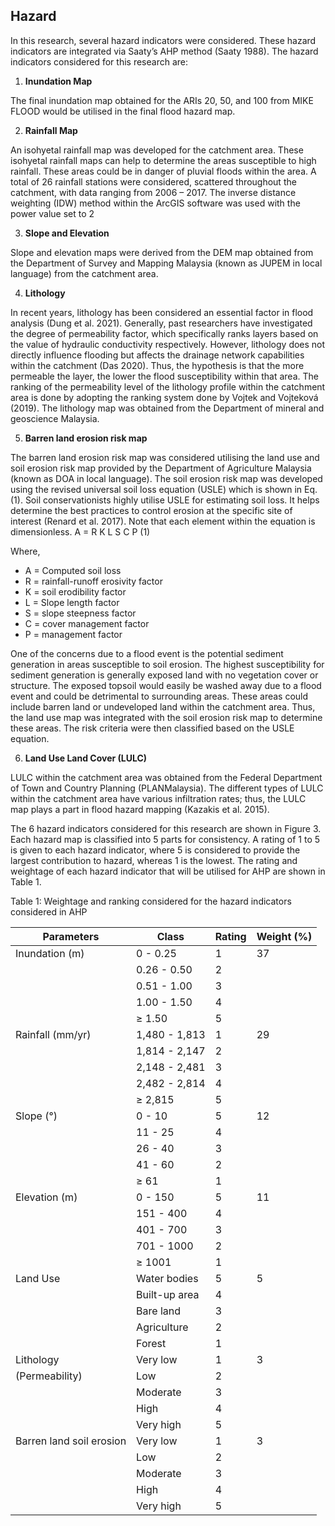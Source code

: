 ## Hazard

In this research, several hazard indicators were considered. These hazard indicators are integrated via Saaty’s AHP method (Saaty 1988). The hazard indicators considered for this research are:

1. **Inundation Map**

The final inundation map obtained for the ARIs 20, 50, and 100 from MIKE FLOOD would be utilised in the final flood hazard map. 

2. **Rainfall Map**

An isohyetal rainfall map was developed for the catchment area. These isohyetal rainfall maps can help to determine the areas susceptible to high rainfall. These areas could be in danger of pluvial floods within the area. A total of 26 rainfall stations were considered, scattered throughout the catchment, with data ranging from 2006 – 2017. The inverse distance weighting (IDW) method within the ArcGIS software was used with the power value set to 2

3. **Slope and Elevation**

Slope and elevation maps were derived from the DEM map obtained from the Department of Survey and Mapping Malaysia (known as JUPEM in local language) from the catchment area.

4. **Lithology**

In recent years, lithology has been considered an essential factor in flood analysis (Dung et al. 2021). Generally, past researchers have investigated the degree of permeability factor, which specifically ranks layers based on the value of hydraulic conductivity respectively. However, lithology does not directly influence flooding but affects the drainage network capabilities within the catchment (Das 2020). Thus, the hypothesis is that the more permeable the layer, the lower the flood susceptibility within that area. The ranking of the permeability level of the lithology profile within the catchment area is done by adopting the ranking system done by Vojtek and Vojteková (2019). The lithology map was obtained from the Department of mineral and geoscience Malaysia.

5. **Barren land erosion risk map**

The barren land erosion risk map was considered utilising the land use and soil erosion risk map provided by the Department of Agriculture Malaysia (known as DOA in local language). The soil erosion risk map was developed using the revised universal soil loss equation (USLE) which is shown in Eq. (1). Soil conservationists highly utilise USLE for estimating soil loss. It helps determine the best practices to control erosion at the specific site of interest (Renard et al. 2017). Note that each element within the equation is dimensionless.
A = R K L S C P
(1)


Where,
* A = Computed soil loss   
* R = rainfall-runoff erosivity factor
* K = soil erodibility factor
* L =  Slope length factor
* S = slope steepness factor
* C = cover management factor
* P = management factor

One of the concerns due to a flood event is the potential sediment generation in areas susceptible to soil erosion. The highest susceptibility for sediment generation is generally exposed land with no vegetation cover or structure. The exposed topsoil would easily be washed away due to a flood event and could be detrimental to surrounding areas. These areas could include barren land or undeveloped land within the catchment area. Thus, the land use map was integrated with the soil erosion risk map to determine these areas. The risk criteria were then classified based on the USLE equation.

6. **Land Use Land Cover (LULC)**

LULC within the catchment area was obtained from the Federal Department of Town and Country Planning (PLANMalaysia). The different types of LULC within the catchment area have various infiltration rates; thus, the LULC map plays a part in flood hazard mapping (Kazakis et al. 2015).

The 6 hazard indicators considered for this research are shown in Figure 3. Each hazard map is classified into 5 parts for consistency. A rating of 1 to 5 is given to each hazard indicator, where 5 is considered to provide the largest contribution to hazard, whereas 1 is the lowest. The rating and weightage of each hazard indicator that will be utilised for AHP are shown in Table 1.

Table 1: Weightage and ranking considered for the hazard indicators considered in AHP

| Parameters       | Class         | Rating  | Weight (%) |
| ---------------- | ------------- | ------- | ---------- |
| Inundation (m)   | 0 - 0.25      | 1       | 37         |
|                  | 0.26 - 0.50   | 2       |            |
|                  | 0.51 - 1.00   | 3       |            |
|                  | 1.00 - 1.50   | 4       |            |
|                  | ≥ 1.50        | 5       |            |
| Rainfall (mm/yr) | 1,480 - 1,813 | 1       | 29         |
|                  | 1,814 - 2,147 | 2       |            |
|                  | 2,148 - 2,481 | 3       |            |
|                  | 2,482 - 2,814 | 4       |            |
|                  | ≥ 2,815       | 5       |            |
| Slope (°)        | 0 - 10        | 5       | 12         |
|                  | 11 - 25       | 4       |            |
|                  | 26 - 40       | 3       |            |
|                  | 41 - 60       | 2       |            |
|                  | ≥ 61          | 1       |            |
| Elevation (m)    | 0 - 150       | 5       | 11         |
|                  | 151 - 400     | 4       |            |
|                  | 401 - 700     | 3       |            |
|                  | 701 - 1000    | 2       |            |
|                  | ≥ 1001        | 1       |            |
| Land Use         | Water bodies  | 5       | 5          |
|                  | Built-up area | 4       |            |
|                  | Bare land     | 3       |            |
|                  | Agriculture   | 2       |            |
|                  | Forest        | 1       |            |
| Lithology        | Very low      | 1       | 3          |
| (Permeability)   | Low           | 2       |            |
|                  | Moderate      | 3       |            |
|                  | High          | 4       |            |
|                  | Very high     | 5       |            |
| Barren land soil erosion | Very low | 1    | 3          |
|                  | Low           | 2       |            |
|                  | Moderate      | 3       |            |
|                  | High          | 4       |            |
|                  | Very high     | 5       |            |
